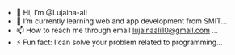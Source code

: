 - 👋 Hi, I’m @Lujaina-ali
- 🌱 I’m currently learning web and app development from SMIT...
- 📫 How to reach me through email lujainaali10@gmail.com ...
- ⚡ Fun fact: I'can solve your problem related to programming...

<!---
Lujaina-ali32/Lujaina-ali32 is a ✨ special ✨ repository because its `README.md` (this file) appears on your GitHub profile.
You can click the Preview link to take a look at your changes.
--->
